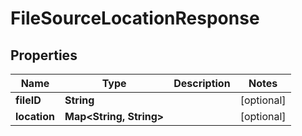 
# FileSourceLocationResponse

## Properties
Name | Type | Description | Notes
------------ | ------------- | ------------- | -------------
**fileID** | **String** |  |  [optional]
**location** | **Map&lt;String, String&gt;** |  |  [optional]



